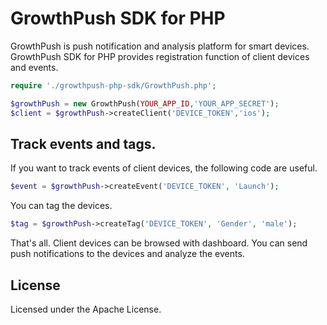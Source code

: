 GrowthPush SDK for PHP
==================

GrowthPush is push notification and analysis platform for smart devices. GrowthPush SDK for PHP provides registration function of client devices and events.

```php
require './growthpush-php-sdk/GrowthPush.php';

$growthPush = new GrowthPush(YOUR_APP_ID,'YOUR_APP_SECRET');
$client = $growthPush->createClient('DEVICE_TOKEN','ios');
```

## Track events and tags.

If you want to track events of client devices, the following code are useful.

```php
$event = $growthPush->createEvent('DEVICE_TOKEN', 'Launch');
```

You can tag the devices.

```php
$tag = $growthPush->createTag('DEVICE_TOKEN', 'Gender', 'male');
```

That's all. Client devices can be browsed with dashboard. You can send push notifications to the devices and analyze the events.

## License

Licensed under the Apache License.
